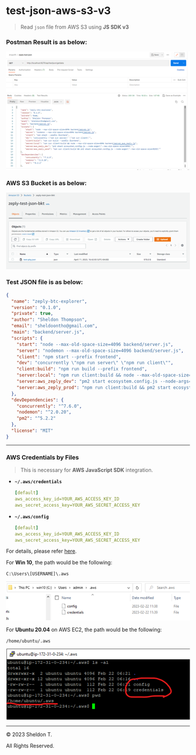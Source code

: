 # test-json-aws-s3-v3

> Read `json` file from AWS S3 using **JS SDK v3**

### **Postman Result is as below:**

![Postman Result](screenshot_postman.png)

### **AWS S3 Bucket is as below:**

![AWS S3 Bucket](screenshot_s3.png)

### **Test JSON file is as below:**

```json
{
  "name": "zeply-btc-explorer",
  "version": "0.1.0",
  "private": true,
  "author": "Sheldon Thompson",
  "email": "sheldoontho@gmail.com",
  "main": "backend/server.js",
  "scripts": {
    "start": "node --max-old-space-size=4096 backend/server.js",
    "server": "nodemon --max-old-space-size=4096 backend/server.js",
    "client": "npm start --prefix frontend",
    "dev": "concurrently \"npm run server\" \"npm run client\"",
    "client:build": "npm run build --prefix frontend",
    "server:local": "npm run client:build && node --max-old-space-size=4096 backend/server_aws_zeply.js",
    "server:aws_zeply_dev": "pm2 start ecosystem.config.js --node-args=\"--max-old-space-size=4096\"",
    "server:aws_zeply_prod": "npm run client:build && pm2 start ecosystem.config.js --node-args=\"--max-old-space-size=8192\""
  },
  "devDependencies": {
    "concurrently": "^7.6.0",
    "nodemon": "^2.0.20",
    "pm2": "^5.2.2"
  },
  "license": "MIT"
}
```

---

### **AWS Credentials by Files**

> This is necessary for **AWS JavaScript SDK** integration.

- **`~/.aws/credentials`**
  ```yaml
  [default]
  aws_access_key_id=YOUR_AWS_ACCESS_KEY_ID
  aws_secret_access_key=YOUR_AWS_SECRET_ACCESS_KEY
  ```
- **`~/.aws/config`**
  ```yaml
  [default]
  aws_access_key_id=YOUR_AWS_ACCESS_KEY_ID
  aws_secret_access_key=YOUR_AWS_SECRET_ACCESS_KEY
  ```

For details, please refer [here](https://docs.aws.amazon.com/AWSJavaScriptSDK/v3/latest/modules/_aws_sdk_credential_providers.html#sample-files).

For **Win 10**, the path would be the following:

```path
C:\Users\[USERNAME]\.aws
```

![Win 10 file path](screenshot_aws_creds_win10.png)

For **Ubuntu 20.04** on AWS EC2, the path would be the following:

```path
/home/ubuntu/.aws
```

![Ubuntu AWS EC2 file path](screenshot_aws_creds_ubuntu_ec2.png)

---

&copy; 2023 Sheldon T.

All Rights Reserved.
